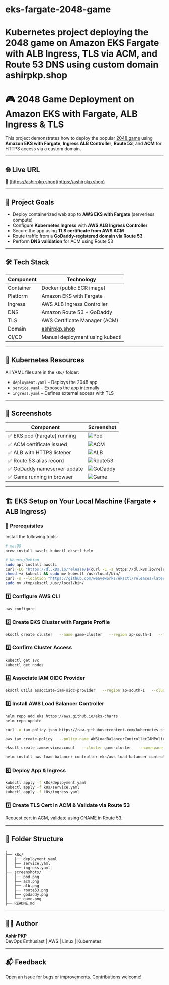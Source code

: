 # eks-fargate-2048-game
Kubernetes project deploying the 2048 game on Amazon EKS Fargate with ALB Ingress, TLS via ACM, and Route 53 DNS using custom domain ashirpkp.shop
======================================================================================================================================================

# 🎮 2048 Game Deployment on Amazon EKS with Fargate, ALB Ingress & TLS

This project demonstrates how to deploy the popular [2048 game](https://github.com/gabrielecirulli/2048) using **Amazon EKS with Fargate**, **Ingress ALB Controller**, **Route 53**, and **ACM** for HTTPS access via a custom domain.

---

## 🌐 Live URL

🔗 [https://ashirpkp.shop](https://ashirpkp.shop)

---

## 📌 Project Goals

- Deploy containerized web app to **AWS EKS with Fargate** (serverless compute)
- Configure **Kubernetes Ingress** with **AWS ALB Ingress Controller**
- Secure the app using **TLS certificate from AWS ACM**
- Route traffic from a **GoDaddy-registered domain via Route 53**
- Perform **DNS validation** for ACM using Route 53

---

## 🛠️ Tech Stack

| Component     | Technology                          |
|---------------|--------------------------------------|
| Container     | Docker (public ECR image)           |
| Platform      | Amazon EKS with Fargate             |
| Ingress       | AWS ALB Ingress Controller          |
| DNS           | Amazon Route 53 + GoDaddy           |
| TLS           | AWS Certificate Manager (ACM)       |
| Domain        | [ashirpkp.shop](https://ashirpkp.shop) |
| CI/CD         | Manual deployment using kubectl     |

---

## 🧾 Kubernetes Resources

All YAML files are in the `k8s/` folder:

- `deployment.yaml` – Deploys the 2048 app
- `service.yaml` – Exposes the app internally
- `ingress.yaml` – Defines external access with TLS

---

## 📸 Screenshots

| Component                 | Screenshot |
|--------------------------|------------|
| ✅ EKS pod (Fargate) running | ![Pod](screenshots/pod.png) |
| ✅ ACM certificate issued     | ![ACM](screenshots/acm.png) |
| ✅ ALB with HTTPS listener    | ![ALB](screenshots/alb.png) |
| ✅ Route 53 alias record      | ![Route53](screenshots/route53.png) |
| ✅ GoDaddy nameserver update | ![GoDaddy](screenshots/godaddy.png) |
| ✅ Game running in browser   | ![Game](screenshots/game.png) |

---

## 🏗️ EKS Setup on Your Local Machine (Fargate + ALB Ingress)

### 🔧 Prerequisites

Install the following tools:

```bash
# macOS
brew install awscli kubectl eksctl helm

# Ubuntu/Debian
sudo apt install awscli
curl -LO "https://dl.k8s.io/release/$(curl -L -s https://dl.k8s.io/release/stable.txt)/bin/linux/amd64/kubectl"
chmod +x kubectl && sudo mv kubectl /usr/local/bin/
curl -s --location "https://github.com/weaveworks/eksctl/releases/latest/download/eksctl_$(uname -s)_amd64.tar.gz" | tar xz -C /tmp
sudo mv /tmp/eksctl /usr/local/bin/
```

### 1️⃣ Configure AWS CLI

```bash
aws configure
```

### 2️⃣ Create EKS Cluster with Fargate Profile

```bash
eksctl create cluster   --name game-cluster   --region ap-south-1   --fargate   --version 1.29   --without-nodegroup
```

### 3️⃣ Confirm Cluster Access

```bash
kubectl get svc
kubectl get nodes
```

### 4️⃣ Associate IAM OIDC Provider

```bash
eksctl utils associate-iam-oidc-provider   --region ap-south-1   --cluster game-cluster   --approve
```

### 5️⃣ Install AWS Load Balancer Controller

```bash
helm repo add eks https://aws.github.io/eks-charts
helm repo update

curl -o iam-policy.json https://raw.githubusercontent.com/kubernetes-sigs/aws-load-balancer-controller/main/docs/install/iam_policy.json

aws iam create-policy   --policy-name AWSLoadBalancerControllerIAMPolicy   --policy-document file://iam-policy.json

eksctl create iamserviceaccount   --cluster game-cluster   --namespace kube-system   --name aws-load-balancer-controller   --attach-policy-arn arn:aws:iam::<YOUR_ACCOUNT_ID>:policy/AWSLoadBalancerControllerIAMPolicy   --approve   --region ap-south-1

helm install aws-load-balancer-controller eks/aws-load-balancer-controller   -n kube-system   --set clusterName=game-cluster   --set serviceAccount.create=false   --set region=ap-south-1   --set vpcId=<YOUR_VPC_ID>   --set serviceAccount.name=aws-load-balancer-controller
```

### 6️⃣ Deploy App & Ingress

```bash
kubectl apply -f k8s/deployment.yaml
kubectl apply -f k8s/service.yaml
kubectl apply -f k8s/ingress.yaml
```

### 7️⃣ Create TLS Cert in ACM & Validate via Route 53

Request cert in ACM, validate using CNAME in Route 53.

---

## 📂 Folder Structure

```
.
├── k8s/
│   ├── deployment.yaml
│   ├── service.yaml
│   └── ingress.yaml
├── screenshots/
│   ├── pod.png
│   ├── acm.png
│   ├── alb.png
│   ├── route53.png
│   ├── godaddy.png
│   └── game.png
├── README.md
```

---

## 🙋‍♂️ Author

**Ashir PKP**  
DevOps Enthusiast | AWS | Linux | Kubernetes

---

## 📬 Feedback

Open an issue for bugs or improvements. Contributions welcome!
